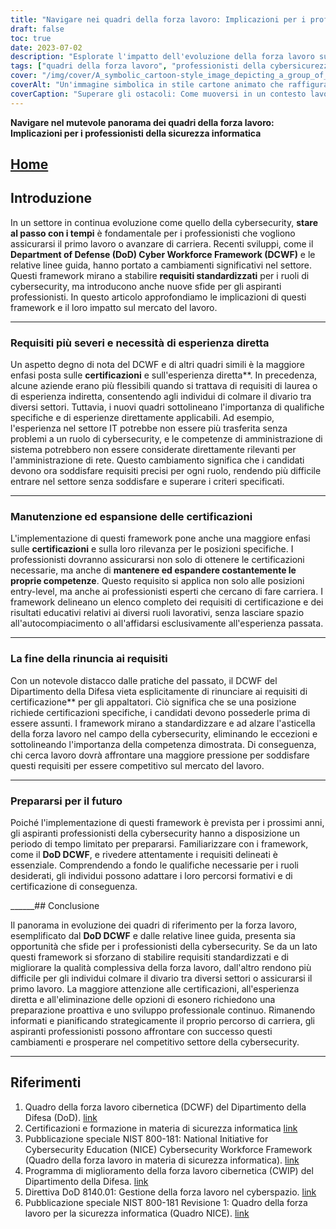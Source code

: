 ```yaml
---
title: "Navigare nei quadri della forza lavoro: Implicazioni per i professionisti della sicurezza informatica"
draft: false
toc: true
date: 2023-07-02
description: "Esplorate l'impatto dell'evoluzione della forza lavoro sui professionisti della cybersecurity e le sfide che devono affrontare per soddisfare i nuovi requisiti."
tags: ["quadri della forza lavoro", "professionisti della cybersicurezza", "Dipartimento della Difesa", "Quadro della forza lavoro cibernetica del Dipartimento della Difesa", "certificazioni", "mercato del lavoro", "sviluppo professionale", "percorsi di carriera", "industria della cybersicurezza", "esperienza diretta", "requisiti standardizzati", "opzioni di rinuncia", "qualifiche", "paesaggio in evoluzione", "DCWF", "implicazioni del quadro normativo", "requisiti in evoluzione", "forza lavoro nella cybersecurity", "avanzamento di carriera", "linee guida per la forza lavoro", "certificazioni di sicurezza", "ruoli di cybersecurity", "cambiamenti nel settore", "mercato del lavoro della cybersecurity", "sfide per la forza lavoro", "educazione alla cybersicurezza", "espansione del set di competenze", "standard per la forza lavoro nel campo della cybersicurezza", "futuri professionisti della cybersicurezza", "Preparazione del DCWF del Dipartimento della Difesa", "potenziamento della forza lavoro"]
cover: "/img/cover/A_symbolic_cartoon-style_image_depicting_a_group_of_cyberse.png"
coverAlt: "Un'immagine simbolica in stile cartone animato che raffigura un gruppo di professionisti della cybersicurezza che navigano in un paesaggio simile a un labirinto, con i quadri della forza lavoro come ostacoli torreggianti, tenendo in mano certificati e salendo le scale dello sviluppo professionale."
coverCaption: "Superare gli ostacoli: Come muoversi in un contesto lavorativo in continua evoluzione."
---
```


**Navigare nel mutevole panorama dei quadri della forza lavoro: Implicazioni per i professionisti della sicurezza informatica**

## [Home](/cyber-security-career-playbook-start/)

## Introduzione

In un settore in continua evoluzione come quello della cybersecurity, **stare al passo con i tempi** è fondamentale per i professionisti che vogliono assicurarsi il primo lavoro o avanzare di carriera. Recenti sviluppi, come il **Department of Defense (DoD) Cyber Workforce Framework (DCWF)** e le relative linee guida, hanno portato a cambiamenti significativi nel settore. Questi framework mirano a stabilire **requisiti standardizzati** per i ruoli di cybersecurity, ma introducono anche nuove sfide per gli aspiranti professionisti. In questo articolo approfondiamo le implicazioni di questi framework e il loro impatto sul mercato del lavoro.

______

### Requisiti più severi e necessità di esperienza diretta

Un aspetto degno di nota del DCWF e di altri quadri simili è la maggiore enfasi posta sulle **certificazioni** e sull'esperienza diretta**. In precedenza, alcune aziende erano più flessibili quando si trattava di requisiti di laurea o di esperienza indiretta, consentendo agli individui di colmare il divario tra diversi settori. Tuttavia, i nuovi quadri sottolineano l'importanza di qualifiche specifiche e di esperienze direttamente applicabili. Ad esempio, l'esperienza nel settore IT potrebbe non essere più trasferita senza problemi a un ruolo di cybersecurity, e le competenze di amministrazione di sistema potrebbero non essere considerate direttamente rilevanti per l'amministrazione di rete. Questo cambiamento significa che i candidati devono ora soddisfare requisiti precisi per ogni ruolo, rendendo più difficile entrare nel settore senza soddisfare e superare i criteri specificati.

______

### Manutenzione ed espansione delle certificazioni

L'implementazione di questi framework pone anche una maggiore enfasi sulle **certificazioni** e sulla loro rilevanza per le posizioni specifiche. I professionisti dovranno assicurarsi non solo di ottenere le certificazioni necessarie, ma anche di **mantenere ed espandere costantemente le proprie competenze**. Questo requisito si applica non solo alle posizioni entry-level, ma anche ai professionisti esperti che cercano di fare carriera. I framework delineano un elenco completo dei requisiti di certificazione e dei risultati educativi relativi ai diversi ruoli lavorativi, senza lasciare spazio all'autocompiacimento o all'affidarsi esclusivamente all'esperienza passata.

______

### La fine della rinuncia ai requisiti

Con un notevole distacco dalle pratiche del passato, il DCWF del Dipartimento della Difesa vieta esplicitamente di rinunciare ai requisiti di certificazione** per gli appaltatori. Ciò significa che se una posizione richiede certificazioni specifiche, i candidati devono possederle prima di essere assunti. I framework mirano a standardizzare e ad alzare l'asticella della forza lavoro nel campo della cybersecurity, eliminando le eccezioni e sottolineando l'importanza della competenza dimostrata. Di conseguenza, chi cerca lavoro dovrà affrontare una maggiore pressione per soddisfare questi requisiti per essere competitivo sul mercato del lavoro.

______

### Prepararsi per il futuro

Poiché l'implementazione di questi framework è prevista per i prossimi anni, gli aspiranti professionisti della cybersecurity hanno a disposizione un periodo di tempo limitato per prepararsi. Familiarizzare con i framework, come il **DoD DCWF**, e rivedere attentamente i requisiti delineati è essenziale. Comprendendo a fondo le qualifiche necessarie per i ruoli desiderati, gli individui possono adattare i loro percorsi formativi e di certificazione di conseguenza.

______## Conclusione

Il panorama in evoluzione dei quadri di riferimento per la forza lavoro, esemplificato dal **DoD DCWF** e dalle relative linee guida, presenta sia opportunità che sfide per i professionisti della cybersecurity. Se da un lato questi framework si sforzano di stabilire requisiti standardizzati e di migliorare la qualità complessiva della forza lavoro, dall'altro rendono più difficile per gli individui colmare il divario tra diversi settori o assicurarsi il primo lavoro. La maggiore attenzione alle certificazioni, all'esperienza diretta e all'eliminazione delle opzioni di esonero richiedono una preparazione proattiva e uno sviluppo professionale continuo. Rimanendo informati e pianificando strategicamente il proprio percorso di carriera, gli aspiranti professionisti possono affrontare con successo questi cambiamenti e prosperare nel competitivo settore della cybersecurity.

______

## Riferimenti

1. Quadro della forza lavoro cibernetica (DCWF) del Dipartimento della Difesa (DoD). [link](https://www.acq.osd.mil/cmmc/dod-cyber-workforce-framework.html)
2. Certificazioni e formazione in materia di sicurezza informatica [link](https://www.comptia.org/certifications/security)
3. Pubblicazione speciale NIST 800-181: National Initiative for Cybersecurity Education (NICE) Cybersecurity Workforce Framework (Quadro della forza lavoro in materia di sicurezza informatica). [link](https://nvlpubs.nist.gov/nistpubs/specialpublications/nist.sp.800-181.pdf)
4. Programma di miglioramento della forza lavoro cibernetica (CWIP) del Dipartimento della Difesa. [link](https://public.cyber.mil/wid/dcwf/)
5. Direttiva DoD 8140.01: Gestione della forza lavoro nel cyberspazio. [link](https://dodcio.defense.gov/Portals/0/Documents/Library/DoDM-8140-03.pdf)
6. Pubblicazione speciale NIST 800-181 Revisione 1: Quadro della forza lavoro per la sicurezza informatica (Quadro NICE). [link](https://csrc.nist.gov/publications/detail/sp/800-181/rev-1/final)